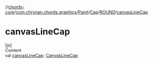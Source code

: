 //[chords-core](../../../../../index.md)/[com.chrynan.chords.graphics](../../../index.md)/[Paint](../../index.md)/[Cap](../index.md)/[ROUND](index.md)/[canvasLineCap](canvas-line-cap.md)



# canvasLineCap  
[js]  
Content  
val [canvasLineCap](canvas-line-cap.md): [CanvasLineCap](https://kotlinlang.org/api/latest/jvm/stdlib/org.w3c.dom/-canvas-line-cap/index.html)  



